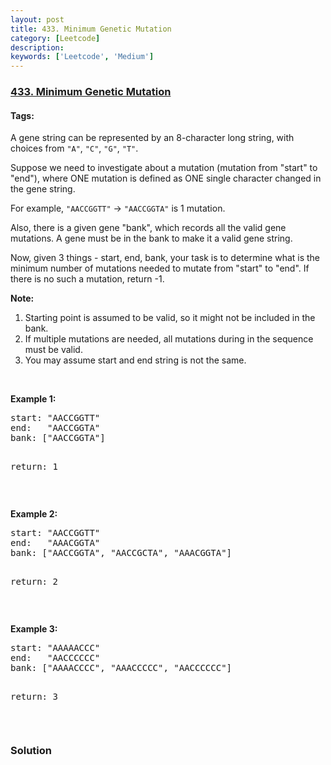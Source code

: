 ```yaml
---
layout: post
title: 433. Minimum Genetic Mutation
category: [Leetcode]
description: 
keywords: ['Leetcode', 'Medium']
---
```

### [433. Minimum Genetic Mutation](https://leetcode.com/problems/minimum-genetic-mutation)

#### Tags: 

<div class="content__u3I1 question-content__JfgR"><div><p>A gene string can be represented by an 8-character long string, with choices from <code>"A"</code>, <code>"C"</code>, <code>"G"</code>, <code>"T"</code>.</p>
<p>Suppose we need to investigate about a mutation (mutation from "start" to "end"), where ONE mutation is defined as ONE single character changed in the gene string.</p>
<p>For example, <code>"AACCGGTT"</code> -&gt; <code>"AACCGGTA"</code> is 1 mutation.</p>
<p>Also, there is a given gene "bank", which records all the valid gene mutations. A gene must be in the bank to make it a valid gene string.</p>
<p>Now, given 3 things - start, end, bank, your task is to determine what is the minimum number of mutations needed to mutate from "start" to "end". If there is no such a mutation, return -1.</p>
<p><b>Note:</b></p>
<ol>
<li>Starting point is assumed to be valid, so it might not be included in the bank.</li>
<li>If multiple mutations are needed, all mutations during in the sequence must be valid.</li>
<li>You may assume start and end string is not the same.</li>
</ol>
<p> </p>
<p><b>Example 1:</b></p>
<pre>start: "AACCGGTT"
end:   "AACCGGTA"
bank: ["AACCGGTA"]

return: 1
</pre>
<p> </p>
<p><b>Example 2:</b></p>
<pre>start: "AACCGGTT"
end:   "AAACGGTA"
bank: ["AACCGGTA", "AACCGCTA", "AAACGGTA"]

return: 2
</pre>
<p> </p>
<p><b>Example 3:</b></p>
<pre>start: "AAAAACCC"
end:   "AACCCCCC"
bank: ["AAAACCCC", "AAACCCCC", "AACCCCCC"]

return: 3
</pre>
<p> </p>
</div></div>

### Solution

